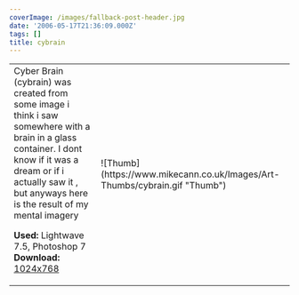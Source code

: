 ```yaml
---
coverImage: /images/fallback-post-header.jpg
date: '2006-05-17T21:36:09.000Z'
tags: []
title: cybrain
---
```


<table width="100%" cellspacing="0" cellpadding="0" border="0">
<tr>
<td>Cyber Brain (cybrain) was created from some image i think i saw somewhere with a brain in a glass container. I dont know if it was a dream or if i actually saw it , but anyways here is the result of my mental imagery

<span style="font-weight: bold">Used:</span> Lightwave 7.5, Photoshop 7
<span style="font-weight: bold">Download:</span> [1024x768](https://www.mikecann.co.uk/Images/Art-Full/cybrain.jpg)</td>

<td>![Thumb](https://www.mikecann.co.uk/Images/Art-Thumbs/cybrain.gif "Thumb")</td>
</tr>
</table>

